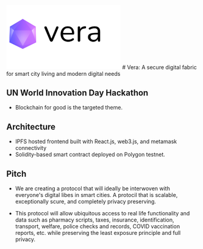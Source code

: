<img src="https://github.com/gradytucker/Vera/blob/main/src/assets/images/vera.png" width="300" >
# Vera: A secure digital fabric for smart city living and modern digital needs

## UN World Innovation Day Hackathon
- Blockchain for good is the targeted theme.

## Architecture
- IPFS hosted frontend built with React.js, web3.js, and metamask connectivity
- Solidity-based smart contract deployed on Polygon testnet.

## Pitch
- We are creating a protocol that will ideally be interwoven with everyone's digital libes in smart cities. A protocil that is scalable, exceptionally scure, and completely privacy preserving.

- This protocol will allow ubiquitous access to real life functionality and data such as pharmacy scripts, taxes, insurance, identification, transport, welfare, police checks and records, COVID vaccination reports, etc. while preserving the least exposure principle and full privacy.
